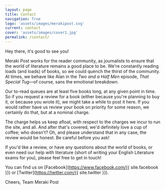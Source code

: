 ```yaml
---
layout: page
title: Contact
navigation: True
logo: 'assets/images/merakipost.svg'
current: contact
cover: 'assets/images/cover1.jpg'
permalink: /contact/
---
```


Hey there, it's good to see you!

Meraki Post works for the reader community, as journalists to ensure that the world of literature remains a good place to be. We're constantly reading loads (and loads) of books, so we could quench the thirst of the community. At times, we behave like Alan in the _Two and a Half Men_ episode, _That Special Tug_&mdash;of course, sans the emotional breakdown.

Our to-read queues are at least five books long, at any given point in time. So if you request a review for a book (either because you're planning to buy it, or because you wrote it), we might take a while to post it here. If you would rather have us review your book on priority for some reason, we certainly do that, but at a nominal charge.

The charge helps us keep afloat, with respect to the charges we incur to run the site, and all. And after that's covered, we'd definitely love a cup of coffee; who doesn't? Oh, and please understand that in any case, the review would be honest. Be careful before you ask!

If you'd like a review, or have any questions about the world of books, or even need our help with literature (short of writing your English Literature exams for you), please feel free to get in touch!

You can find us on [Facebook](https://www.facebook.com/{{ site.facebook }}) or [Twitter](https://twitter.com/{{ site.twitter }}).

Cheers,
Team Meraki Post
